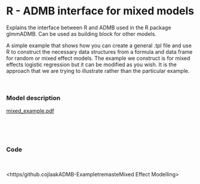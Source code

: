 #  R - ADMB interface for mixed models

Explains the interface between R and ADMB used in the R package glmmADMB. Can be used as building block for other models.

A simple example that shows how you can create a general .tpl file and use R to construct the necessary data structures from a formula and data frame for random or mixed effect models. The example we construct is for mixed effects logistic regression but it can be modified as you wish. It is the approach that we are trying to illustrate rather than the particular example. 

 

### Model description

[mixed_example.pdf][1]

 

 

### Code

 

<https/github.cojlaakADMB-ExampletremasteMixed Effect Modelling>

 

 

 

[1]: mixed_example.pdf "mixed_example.pdf"
